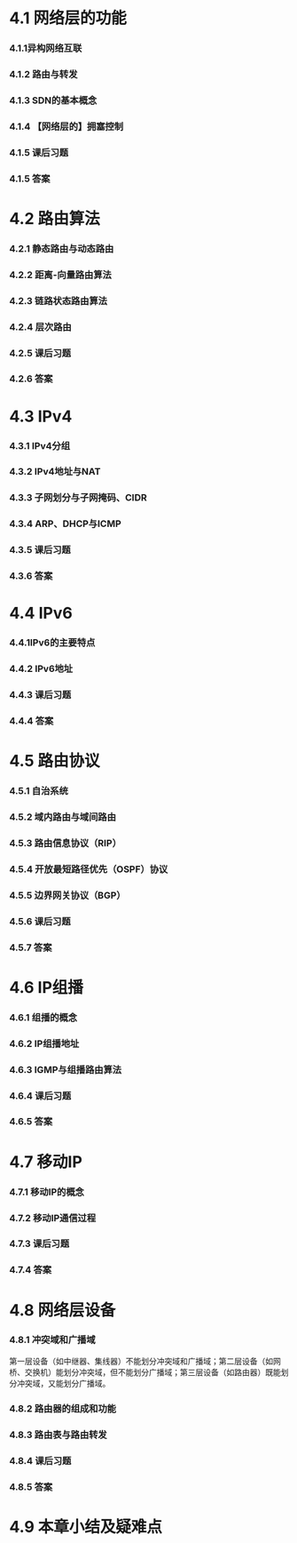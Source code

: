 # 4.1 网络层的功能

### 4.1.1异构网络互联

### 4.1.2 路由与转发

### 4.1.3  SDN的基本概念

### 4.1.4 【网络层的】拥塞控制



### 4.1.5 课后习题

### 4.1.5 答案







# 4.2 路由算法

### 4.2.1 静态路由与动态路由

### 4.2.2 距离-向量路由算法

### 4.2.3 链路状态路由算法

### 4.2.4 层次路由



### 4.2.5 课后习题

### 4.2.6 答案









# 4.3 IPv4

### 4.3.1 IPv4分组

### 4.3.2 IPv4地址与NAT

### 4.3.3 子网划分与子网掩码、CIDR

### 4.3.4 ARP、DHCP与ICMP



### 4.3.5 课后习题

### 4.3.6 答案







# 4.4 IPv6

### 4.4.1IPv6的主要特点

### 4.4.2 IPv6地址



### 4.4.3 课后习题

### 4.4.4 答案







# 4.5 路由协议

### 4.5.1 自治系统

### 4.5.2 域内路由与域间路由

### 4.5.3 路由信息协议（RIP）

### 4.5.4 开放最短路径优先（OSPF）协议

### 4.5.5 边界网关协议（BGP）



### 4.5.6 课后习题

### 4.5.7 答案







# 4.6 IP组播

### 4.6.1 组播的概念

### 4.6.2 IP组播地址

### 4.6.3 IGMP与组播路由算法



### 4.6.4 课后习题

### 4.6.5 答案







# 4.7 移动IP

### 4.7.1 移动IP的概念  

### 4.7.2 移动IP通信过程



### 4.7.3 课后习题

### 4.7.4 答案





# 4.8 网络层设备

### 4.8.1 冲突域和广播域

第一层设备（如中继器、集线器）不能划分冲突域和广播域；第二层设备（如网桥、交换机）能划分冲突域，但不能划分广播域；第三层设备（如路由器）既能划分冲突域，又能划分广播域。

### 4.8.2 路由器的组成和功能



### 4.8.3 路由表与路由转发

 

### 4.8.4 课后习题

### 4.8.5 答案





# 4.9 本章小结及疑难点